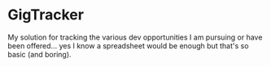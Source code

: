 # GigTracker
My solution for tracking the various dev opportunities I am pursuing or have been offered... yes I know a spreadsheet would be enough but that's so basic (and boring).
